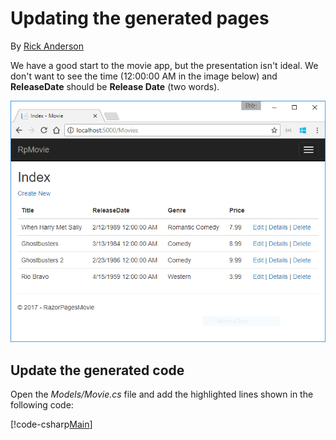 # Updating the generated pages

By [Rick Anderson](https://twitter.com/RickAndMSFT)

We have a good start to the movie app, but the presentation isn't ideal. We don't want to see the time (12:00:00 AM in the image below) and **ReleaseDate** should be **Release Date** (two words).

![Movie application open in Chrome showing movie data](../../tutorials/razor-pages/sql/_static/m55.png)

## Update the generated code

Open the *Models/Movie.cs* file and add the highlighted lines shown in the following code:

[!code-csharp[Main](code/Models/Movie.cs?highlight=2,11-12)]
